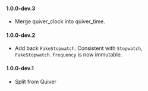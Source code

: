 #### 1.0.0-dev.3
   * Merge quiver_clock into quiver_time.

#### 1.0.0-dev.2
   * Add back `FakeStopwatch`. Consistent with `Stopwatch`,
     `FakeStopwatch.frequency` is now immutable.

#### 1.0.0-dev.1
   * Split from Quiver
